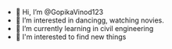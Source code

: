 - 👋 Hi, I’m @GopikaVinod123
- 👀 I’m interested in dancingg, watching novies.
- 🌱 I’m currently learning in civil engineering
- 🌚 I'm interested to find new things 



<!---
GopikaVinod123/GopikaVinod123 is a ✨ special ✨ repository because its `README.md` (this file) appears on your GitHub profile.
You can click the Preview link to take a look at your changes.
--->
